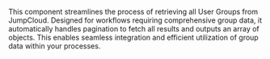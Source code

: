 This component streamlines the process of retrieving all User Groups from JumpCloud. Designed for workflows requiring comprehensive group data, it automatically handles pagination to fetch all results and outputs an array of objects. This enables seamless integration and efficient utilization of group data within your processes.
